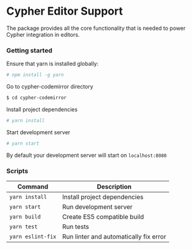 Cypher Editor Support
=======================

The package provides all the core functionality that is needed to power Cypher integration in editors.

### Getting started
Ensure that yarn is installed globally: 

```sh
# npm install -g yarn
```
Go to cypher-codemirror directory

```sh
$ cd cypher-codemirror
```

Install project dependencies
```sh
# yarn install
```

Start development server
```sh
# yarn start
```
By default your development server will start on `localhost:8080`

### Scripts

| Command | Description |
| --- | --- |
| `yarn install` | Install project dependencies |
| `yarn start` | Run development server |
| `yarn build` | Create ES5 compatible build |
| `yarn test` | Run tests |
| `yarn eslint-fix` | Run linter and automatically fix error |
